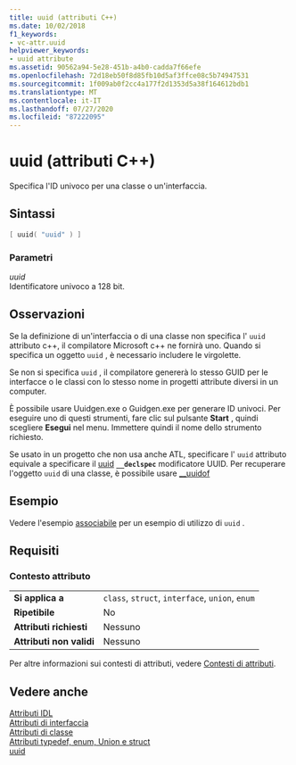 ```yaml
---
title: uuid (attributi C++)
ms.date: 10/02/2018
f1_keywords:
- vc-attr.uuid
helpviewer_keywords:
- uuid attribute
ms.assetid: 90562a94-5e28-451b-a4b0-cadda7f66efe
ms.openlocfilehash: 72d18eb50f8d85fb10d5af3ffce08c5b74947531
ms.sourcegitcommit: 1f009ab0f2cc4a177f2d1353d5a38f164612bdb1
ms.translationtype: MT
ms.contentlocale: it-IT
ms.lasthandoff: 07/27/2020
ms.locfileid: "87222095"
---
```

# <a name="uuid-c-attributes"></a>uuid (attributi C++)

Specifica l'ID univoco per una classe o un'interfaccia.

## <a name="syntax"></a>Sintassi

```cpp
[ uuid( "uuid" ) ]
```

### <a name="parameters"></a>Parametri

*uuid*<br/>
Identificatore univoco a 128 bit.

## <a name="remarks"></a>Osservazioni

Se la definizione di un'interfaccia o di una classe non specifica l' `uuid` attributo c++, il compilatore Microsoft c++ ne fornirà uno. Quando si specifica un oggetto `uuid` , è necessario includere le virgolette.

Se non si specifica `uuid` , il compilatore genererà lo stesso GUID per le interfacce o le classi con lo stesso nome in progetti attribute diversi in un computer.

È possibile usare Uuidgen.exe o Guidgen.exe per generare ID univoci. Per eseguire uno di questi strumenti, fare clic sul pulsante **Start** , quindi scegliere **Esegui** nel menu. Immettere quindi il nome dello strumento richiesto.

Se usato in un progetto che non usa anche ATL, specificare l' `uuid` attributo equivale a specificare il [uuid](../../cpp/uuid-cpp.md) **`__declspec`** modificatore UUID. Per recuperare l'oggetto `uuid` di una classe, è possibile usare [__uuidof](../../cpp/uuidof-operator.md)

## <a name="example"></a>Esempio

Vedere l'esempio [associabile](bindable.md) per un esempio di utilizzo di `uuid` .

## <a name="requirements"></a>Requisiti

### <a name="attribute-context"></a>Contesto attributo

|||
|-|-|
|**Si applica a**|`class`, `struct`, `interface`, `union`, `enum`|
|**Ripetibile**|No|
|**Attributi richiesti**|Nessuno|
|**Attributi non validi**|Nessuno|

Per altre informazioni sui contesti di attributi, vedere [Contesti di attributi](cpp-attributes-com-net.md#contexts).

## <a name="see-also"></a>Vedere anche

[Attributi IDL](idl-attributes.md)<br/>
[Attributi di interfaccia](interface-attributes.md)<br/>
[Attributi di classe](class-attributes.md)<br/>
[Attributi typedef, enum, Union e struct](typedef-enum-union-and-struct-attributes.md)<br/>
[uuid](/windows/win32/Midl/uuid)
